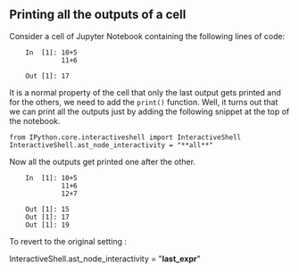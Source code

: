 ## Printing all the outputs of a cell

Consider a cell of Jupyter Notebook containing the following lines of code:

```
    In  [1]: 10+5
             11+6

    Out [1]: 17

```

It is a normal property of the cell that only the last output gets printed and for the others, we need to add the `print()` function. Well, it turns out that we can print all the outputs just by adding the following snippet at the top of the notebook.

```
from IPython.core.interactiveshell import InteractiveShell  InteractiveShell.ast_node_interactivity = "**all**"

```

Now all the outputs get printed one after the other.

```
    In  [1]: 10+5
             11+6
             12+7

    Out [1]: 15
    Out [1]: 17
    Out [1]: 19

```

To revert to the original setting :

InteractiveShell.ast_node_interactivity = "**last_expr**"
